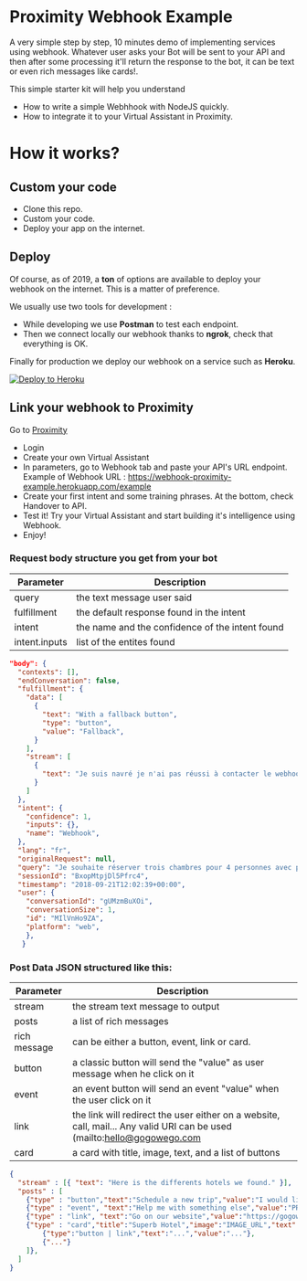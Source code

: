 # Proximity Webhook Example

A very simple step by step, 10 minutes demo of implementing services using webhook. Whatever user asks your Bot will be sent to your API and then after some processing it'll return the response to the bot, it can be text or even rich messages like cards!.

This simple starter kit will help you understand

- How to write a simple Webhhook with NodeJS quickly.
- How to integrate it to your Virtual Assistant in Proximity.

# How it works?

## Custom your code

- Clone this repo.
- Custom your code.
- Deploy your app on the internet.

## Deploy

Of course, as of 2019, a **ton** of options are available to deploy your webhook on the internet. This is a matter of preference.

We usually use two tools for development :

- While developing we use **Postman** to test each endpoint.
- Then we connect locally our webhook thanks to **ngrok**, check that everything is OK.

Finally for production we deploy our webhook on a service such as **Heroku**.

[![Deploy to Heroku](https://www.herokucdn.com/deploy/button.svg)](https://heroku.com/deploy)

## Link your webhook to Proximity

Go to [Proximity](https://www.gogowego.com/login)

- Login
- Create your own Virtual Assistant
- In parameters, go to Webhook tab and paste your API's URL endpoint. Example of Webhook URL : https://webhook-proximity-example.herokuapp.com/example
- Create your first intent and some training phrases. At the bottom, check Handover to API.
- Test it! Try your Virtual Assistant and start building it's intelligence using Webhook.
- Enjoy!

### Request body structure you get from your bot

| Parameter     | Description                                     |
| ------------- | ----------------------------------------------- |
| query         | the text message user said                      |
| fulfillment   | the default response found in the intent        |
| intent        | the name and the confidence of the intent found |
| intent.inputs | list of the entites found                       |

```json
"body": {
  "contexts": [],
  "endConversation": false,
  "fulfillment": {
    "data": [
      {
        "text": "With a fallback button",
        "type": "button",
        "value": "Fallback",
      }
    ],
    "stream": [
      {
        "text": "Je suis navré je n'ai pas réussi à contacter le webhook.",
      }
    ]
  },
  "intent": {
    "confidence": 1,
    "inputs": {},
    "name": "Webhook",
  },
  "lang": "fr",
  "originalRequest": null,
  "query": "Je souhaite réserver trois chambres pour 4 personnes avec petit déjeuner",
  "sessionId": "BxopMtpjDl5Pfrc4",
  "timestamp": "2018-09-21T12:02:39+00:00",
  "user": {
    "conversationId": "gUMzmBuXOi",
    "conversationSize": 1,
    "id": "MIlVnHo9ZA",
    "platform": "web",
    },
   }
```

### Post Data JSON structured like this:

| Parameter    | Description                                                                                                             |
| ------------ | ----------------------------------------------------------------------------------------------------------------------- |
| stream       | the stream text message to output                                                                                       |
| posts         | a list of rich messages                                                                                                 |
| rich message | can be either a button, event, link or card.                                                                            |
| button       | a classic button will send the "value" as user message when he click on it                                              |
| event        | an event button will send an event "value" when the user click on it                                                    |
| link         | the link will redirect the user either on a website, call, mail... Any valid URI can be used (mailto:hello@gogowego.com | tel:PHONENUMBER ...). |
| card         | a card with title, image, text, and a list of buttons                                                                   |

```json
{
  "stream" : [{ "text": "Here is the differents hotels we found." }],
  "posts" : [
    {"type" : "button","text":"Schedule a new trip","value":"I would like to schedule a trip"},
    {"type" : "event", "text":"Help me with something else","value":"PROPOSALS"},
    {"type" : "link", "text":"Go on our website","value":"https://gogowego.com"},
    {"type" : "card","title":"Superb Hotel","image":"IMAGE_URL","text":"Our hotel is one of...","buttons":[
        {"type":"button | link","text":"...","value":"..."},
        {"..."}
    ]},
  ]
}
```
